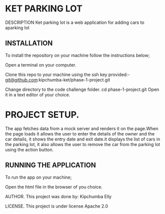 # KET PARKING LOT
DESCRIPTION
Ket parking lot is a web application for adding cars to aparking lot

## INSTALLATION
To install the repository on your machine follow the instructions below;

Open a terminal on your computer.

Clone this repo to your machine using the ssh key provided:- git@github.com:kipchumba-ket/phase-1-project.git

Change directory to the code challenge folder. cd phase-1-project.git
Open it in a text editor of your choice.

# PROJECT SETUP.
The app fetches data from a mock server and renders it on the page.When the page loads it allows the user to enter the details of the owner and the car details, it shows the entry date and exit date.it displays the list of cars in the parking lot, it also allows the user to remove the car from the parking lot using the action button.

## RUNNING THE APPLICATION
To run the app on your machine;

Open the html file in the browser of you choice.


AUTHOR.
This project was done by: Kipchumba Elly

LICENSE.
This project is under license Apache 2.0
